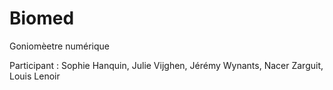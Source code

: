 Biomed
======

Goniomèetre numérique

Participant : Sophie Hanquin, Julie Vijghen, Jérémy Wynants, Nacer Zarguit, Louis Lenoir
